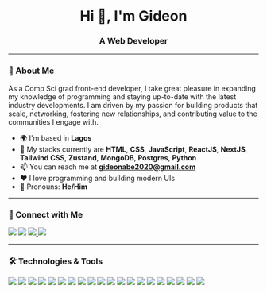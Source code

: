 <h1 align="center">Hi 👋, I'm Gideon</h1>
<h3 align="center">A Web Developer</h3>

---

### 🧕 About Me

As a Comp Sci grad front-end developer, I take great pleasure in expanding my knowledge of programming and staying up-to-date with the latest industry developments. I am driven by my passion for building products that scale, networking, fostering new relationships, and contributing value to the communities I engage with.

- 🌍 I'm based in **Lagos**
- 🌱 My stacks currently are **HTML**, **CSS**, **JavaScript**, **ReactJS**, **NextJS**, **Tailwind CSS**, **Zustand**, **MongoDB**, **Postgres**, **Python**
- 📫 You can reach me at **gideonabe2020@gmail.com**
- ❤️ I love programming and building modern UIs
- 💬 Pronouns: **He/Him**

---

### 💼 Connect with Me

<p>
  <a href="mailto:gideonabe2020@gmail.com"><img src="https://img.shields.io/badge/Gmail-D14836?style=for-the-badge&logo=gmail&logoColor=white" /></a>
  <a href="https://www.linkedin.com/in/gideonabe/" target="_blank"><img src="https://img.shields.io/badge/LinkedIn-0A66C2?style=for-the-badge&logo=linkedin&logoColor=white" /></a>
  <a href="https://x.com/gideon_abe" target="_blank">
    <img src="https://img.shields.io/badge/X-000000?style=for-the-badge&logo=twitter&logoColor=white" />
  </a>
  <a href="https://gideonabe.netlify.app/" target="_blank"><img src="https://img.shields.io/badge/Portfolio-000000?style=for-the-badge&logo=about.me&logoColor=white" /></a>
</p>

---

### 🛠️ Technologies & Tools

<p>
  <!-- Web Technologies -->
  <img src="https://img.shields.io/badge/JavaScript-F7DF1E?style=for-the-badge&logo=javascript&logoColor=black" />
  <img src="https://img.shields.io/badge/TypeScript-3178C6?style=for-the-badge&logo=typescript&logoColor=white" />
  <img src="https://img.shields.io/badge/React-20232A?style=for-the-badge&logo=react&logoColor=61DAFB" />
  <img src="https://img.shields.io/badge/Next.js-000000?style=for-the-badge&logo=nextdotjs&logoColor=white" />
  <img src="https://img.shields.io/badge/Redux-764ABC?style=for-the-badge&logo=redux&logoColor=white" />
  <img src="https://img.shields.io/badge/Zustand-000000?style=for-the-badge&logo=zustand&logoColor=white" />
  <img src="https://img.shields.io/badge/TailwindCSS-38B2AC?style=for-the-badge&logo=tailwind-css&logoColor=white" />
  <img src="https://img.shields.io/badge/Shadcn%2FUI-111827?style=for-the-badge&logo=tailwind-css&logoColor=white" />
  <img src="https://img.shields.io/badge/Lucide React-000000?style=for-the-badge&logo=lucide&logoColor=white" />

  <!-- Markup & Styling -->
  <img src="https://img.shields.io/badge/HTML5-E34F26?style=for-the-badge&logo=html5&logoColor=white" />
  <img src="https://img.shields.io/badge/CSS3-1572B6?style=for-the-badge&logo=css3&logoColor=white" />
  <img src="https://img.shields.io/badge/Sass-CC6699?style=for-the-badge&logo=sass&logoColor=white" />
  <img src="https://img.shields.io/badge/Bootstrap-7952B3?style=for-the-badge&logo=bootstrap&logoColor=white" />

  <!-- Databases -->
  <img src="https://img.shields.io/badge/PostgreSQL-4169E1?style=for-the-badge&logo=postgresql&logoColor=white" />
  <img src="https://img.shields.io/badge/MongoDB-4EA94B?style=for-the-badge&logo=mongodb&logoColor=white" />

  <!-- Backend & Auth -->
  <img src="https://img.shields.io/badge/Python-3776AB?style=for-the-badge&logo=python&logoColor=white" />
  <img src="https://img.shields.io/badge/BetterAuth-000000?style=for-the-badge&logo=auth0&logoColor=white" />

  <!-- Tools -->
  <img src="https://img.shields.io/badge/Git-F05032?style=for-the-badge&logo=git&logoColor=white" />
  <img src="https://img.shields.io/badge/Markdown-000000?style=for-the-badge&logo=markdown&logoColor=white" />
  <img src="https://img.shields.io/badge/VS Code-007ACC?style=for-the-badge&logo=visual-studio-code&logoColor=white" />
</p>

